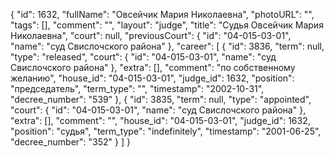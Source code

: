{
    "id": 1632,
    "fullName": "Овсейчик Мария Николаевна",
    "photoURL": "",
    "tags": [],
    "comment": "",
    "layout": "judge",
    "title": "Судья Овсейчик Мария Николаевна",
    "court": null,
    "previousCourt": {
        "id": "04-015-03-01",
        "name": "суд Свислочского района"
    },
    "career": [
        {
            "id": 3836,
            "term": null,
            "type": "released",
            "court": {
                "id": "04-015-03-01",
                "name": "суд Свислочского района"
            },
            "extra": [],
            "comment": "по собственному желанию",
            "house_id": "04-015-03-01",
            "judge_id": 1632,
            "position": "председатель",
            "term_type": "",
            "timestamp": "2002-10-31",
            "decree_number": "539"
        },
        {
            "id": 3835,
            "term": null,
            "type": "appointed",
            "court": {
                "id": "04-015-03-01",
                "name": "суд Свислочского района"
            },
            "extra": [],
            "comment": "",
            "house_id": "04-015-03-01",
            "judge_id": 1632,
            "position": "судья",
            "term_type": "indefinitely",
            "timestamp": "2001-06-25",
            "decree_number": "352"
        }
    ]
}